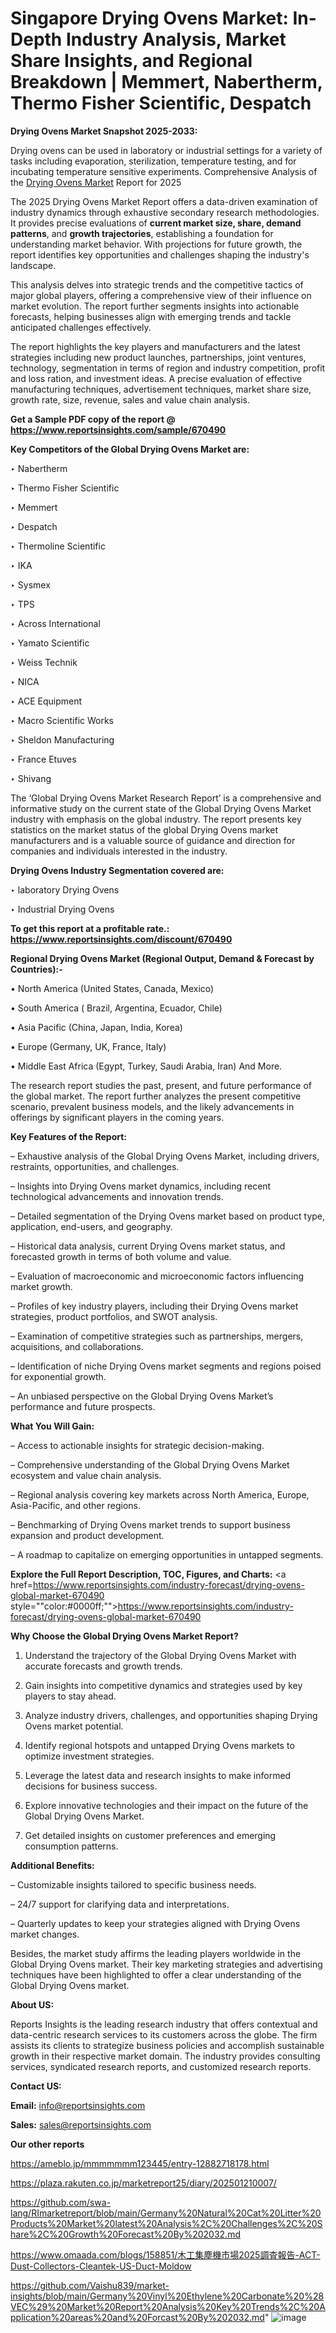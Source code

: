 # Singapore Drying Ovens Market: In-Depth Industry Analysis, Market Share Insights, and Regional Breakdown | Memmert, Nabertherm, Thermo Fisher Scientific, Despatch

<strong>Drying Ovens Market Snapshot 2025-2033:</strong>

Drying ovens can be used in laboratory or industrial settings for a variety of tasks including evaporation, sterilization, temperature testing, and for incubating temperature sensitive experiments. Comprehensive Analysis of the <a href=https://www.reportsinsights.com/sample/670490>Drying Ovens Market</a> Report for 2025

The 2025 Drying Ovens Market Report offers a data-driven examination of industry dynamics through exhaustive secondary research methodologies. It provides precise evaluations of <strong>current market size, share, demand patterns</strong>, and <strong>growth trajectories</strong>, establishing a foundation for understanding market behavior. With projections for future growth, the report identifies key opportunities and challenges shaping the industry's landscape.

This analysis delves into strategic trends and the competitive tactics of major global players, offering a comprehensive view of their influence on market evolution. The report further segments insights into actionable forecasts, helping businesses align with emerging trends and tackle anticipated challenges effectively.

The report highlights the key players and manufacturers and the latest strategies including new product launches, partnerships, joint ventures, technology, segmentation in terms of region and industry competition, profit and loss ration, and investment ideas. A precise evaluation of effective manufacturing techniques, advertisement techniques, market share size, growth rate, size, revenue, sales and value chain analysis.

<strong>Get a Sample PDF copy of the report @ <a href=https://www.reportsinsights.com/sample/670490 style=color:#0000ff;>https://www.reportsinsights.com/sample/670490</a></strong>

<strong>Key Competitors of the Global Drying Ovens Market are:</strong>

‣ Nabertherm

‣ Thermo Fisher Scientific

‣ Memmert

‣ Despatch

‣ Thermoline Scientific

‣ IKA

‣ Sysmex

‣ TPS

‣ Across International

‣ Yamato Scientific

‣ Weiss Technik

‣ NICA

‣ ACE Equipment

‣ Macro Scientific Works

‣ Sheldon Manufacturing

‣ France Etuves

‣ Shivang

The ‘Global Drying Ovens Market Research Report’ is a comprehensive and informative study on the current state of the Global Drying Ovens Market industry with emphasis on the global industry. The report presents key statistics on the market status of the global Drying Ovens market manufacturers and is a valuable source of guidance and direction for companies and individuals interested in the industry.

<strong>Drying Ovens Industry Segmentation covered are:</strong>

‣ laboratory Drying Ovens

‣ Industrial Drying Ovens

<strong>To get this report at a profitable rate.: <a href=https://www.reportsinsights.com/discount/670490 style=color:#0000ff;>https://www.reportsinsights.com/discount/670490</a></strong>

<strong>Regional Drying Ovens Market (Regional Output, Demand &amp; Forecast by Countries):-</strong>

• North America (United States, Canada, Mexico)

• South America ( Brazil, Argentina, Ecuador, Chile)

• Asia Pacific (China, Japan, India, Korea)

• Europe (Germany, UK, France, Italy)

• Middle East Africa (Egypt, Turkey, Saudi Arabia, Iran) And More.

The research report studies the past, present, and future performance of the global market. The report further analyzes the present competitive scenario, prevalent business models, and the likely advancements in offerings by significant players in the coming years.

<strong>Key Features of the Report:</strong>

– Exhaustive analysis of the Global Drying Ovens Market, including drivers, restraints, opportunities, and challenges.

– Insights into Drying Ovens market dynamics, including recent technological advancements and innovation trends.

– Detailed segmentation of the Drying Ovens market based on product type, application, end-users, and geography.

– Historical data analysis, current Drying Ovens market status, and forecasted growth in terms of both volume and value.

– Evaluation of macroeconomic and microeconomic factors influencing market growth.

– Profiles of key industry players, including their Drying Ovens market strategies, product portfolios, and SWOT analysis.

– Examination of competitive strategies such as partnerships, mergers, acquisitions, and collaborations.

– Identification of niche Drying Ovens market segments and regions poised for exponential growth.

– An unbiased perspective on the Global Drying Ovens Market’s performance and future prospects.

<strong>What You Will Gain:</strong>

– Access to actionable insights for strategic decision-making.

– Comprehensive understanding of the Global Drying Ovens Market ecosystem and value chain analysis.

– Regional analysis covering key markets across North America, Europe, Asia-Pacific, and other regions.

– Benchmarking of Drying Ovens market trends to support business expansion and product development.

– A roadmap to capitalize on emerging opportunities in untapped segments.

<strong>Explore the Full Report Description, TOC, Figures, and Charts:</strong>
<a href=https://www.reportsinsights.com/industry-forecast/drying-ovens-global-market-670490 style=""color:#0000ff;"">https://www.reportsinsights.com/industry-forecast/drying-ovens-global-market-670490</a>

<strong>Why Choose the Global Drying Ovens Market Report?</strong>

1. Understand the trajectory of the Global Drying Ovens Market with accurate forecasts and growth trends.

2. Gain insights into competitive dynamics and strategies used by key players to stay ahead.

3. Analyze industry drivers, challenges, and opportunities shaping Drying Ovens market potential.

4. Identify regional hotspots and untapped Drying Ovens markets to optimize investment strategies.

5. Leverage the latest data and research insights to make informed decisions for business success.

6. Explore innovative technologies and their impact on the future of the Global Drying Ovens Market.

7. Get detailed insights on customer preferences and emerging consumption patterns.

<strong>Additional Benefits:</strong>

– Customizable insights tailored to specific business needs.

– 24/7 support for clarifying data and interpretations.

– Quarterly updates to keep your strategies aligned with Drying Ovens market changes.

Besides, the market study affirms the leading players worldwide in the Global Drying Ovens market. Their key marketing strategies and advertising techniques have been highlighted to offer a clear understanding of the Global Drying Ovens market.

<strong><strong>About US</strong>:</strong>

Reports Insights is the leading research industry that offers contextual and data-centric research services to its customers across the globe. The firm assists its clients to strategize business policies and accomplish sustainable growth in their respective market domain. The industry provides consulting services, syndicated research reports, and customized research reports.

<strong>Contact US:</strong>

<p class=><b>Email:</b> <a href=mailto:info@reportsinsights.com>info@reportsinsights.com</a></p>
<p class=><b>Sales:</b> <a href=mailto:sales@reportsinsights.com>sales@reportsinsights.com</a></p>

<strong>Our other reports</strong>

<a href=https://ameblo.jp/mmmmmmm123445/entry-12882718178.html>https://ameblo.jp/mmmmmmm123445/entry-12882718178.html</a>

<a href=https://plaza.rakuten.co.jp/marketreport25/diary/202501210007/>https://plaza.rakuten.co.jp/marketreport25/diary/202501210007/</a>

<a href=https://github.com/swa-lang/RImarketreport/blob/main/Germany%20Natural%20Cat%20Litter%20Products%20Market%20latest%20Analysis%2C%20Challenges%2C%20Share%2C%20Growth%20Forecast%20By%202032.md>https://github.com/swa-lang/RImarketreport/blob/main/Germany%20Natural%20Cat%20Litter%20Products%20Market%20latest%20Analysis%2C%20Challenges%2C%20Share%2C%20Growth%20Forecast%20By%202032.md</a>

<a href=https://www.omaada.com/blogs/158851/木工集塵機市場2025調査報告-ACT-Dust-Collectors-Cleantek-US-Duct-Moldow>https://www.omaada.com/blogs/158851/木工集塵機市場2025調査報告-ACT-Dust-Collectors-Cleantek-US-Duct-Moldow</a>

<a href=https://github.com/Vaishu839/market-insights/blob/main/Germany%20Vinyl%20Ethylene%20Carbonate%20%28VEC%29%20Market%20Report%20Analysis%20Key%20Trends%2C%20Application%20areas%20and%20Forcast%20By%202032.md>https://github.com/Vaishu839/market-insights/blob/main/Germany%20Vinyl%20Ethylene%20Carbonate%20%28VEC%29%20Market%20Report%20Analysis%20Key%20Trends%2C%20Application%20areas%20and%20Forcast%20By%202032.md</a>"
![image](https://github.com/user-attachments/assets/3816aa98-37cd-4a32-aded-81d16d495793)
